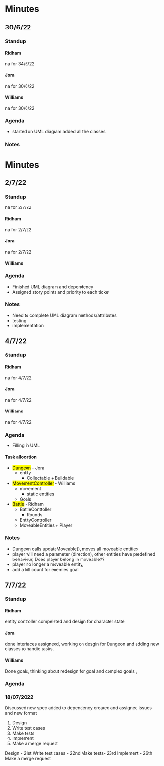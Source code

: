 # Minutes

## 30/6/22

### Standup

#### Ridham
na for 34/6/22
#### Jora
na for 30/6/22
#### Williams
na for 30/6/22
### Agenda

- started on UML diagram added all the classes

### Notes

# Minutes

## 2/7/22

### Standup
na for 2/7/22
#### Ridham
na for 2/7/22
#### Jora

na for 2/7/22

#### Williams

### Agenda

- Finished UML diagram and dependency
- Assigned story points and priority to each ticket

### Notes

- Need to complete UML diagram methods/attributes
- testing
- implementation

## 4/7/22

### Standup

#### Ridham
na for 4/7/22
#### Jora
na for 4/7/22
#### Williams
na for 4/7/22
### Agenda

- Filling in UML 

#### Task allocation
- <mark>Dungeon</mark> - Jora
  - entity
    - Collectable + Buildable 
- <mark>MovementController</mark> - Williams
  - movement
    - static entities
  - Goals
- <mark>Battle</mark> - Ridham
  - BattleConttoller
    - Rounds
  - EntityController
  - MoveableEntities + Player

### Notes

- Dungeon calls updateMoveable(), moves all moveable entities
- player will need a parameter (direction), other entities have predefined behaviour, Does player belong in moveable?? 
- player no longer a moveable entity, 
- add a kill count for enemies goal

## 7/7/22

### Standup

#### Ridham
entity controller compeleted and design for character state

#### Jora
done interfaces assigneed, working on desgin for Dungeon and adding new classes to handle tasks.

#### Williams
Done goals, thinking about redesign for goal and complex goals , 

### Agenda

### 18/07/2022

Discussed new spec
added to dependency
created and assigned issues and new format

1. Design
2. Write test cases
3. Make tests
4. Implement
5. Make a merge request


Design - 21st
Write test cases - 22nd
Make tests- 23rd
Implement - 26th
Make a merge request
